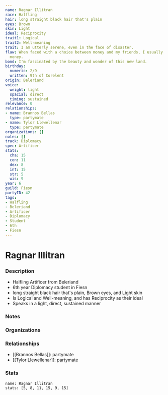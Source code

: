 ```yaml
---
name: Ragnar Illitran
race: Halfling
hair: long straight black hair that's plain
eyes: Brown
skin: Light
ideal: Reciprocity
trait1: Logical
trait2: Well-meaning
trait: I am utterly serene, even in the face of disaster.
flaw: When faced with a choice between money and my friends, I usually choose the
  money.
bond: I'm fascinated by the beauty and wonder of this new land.
birthday:
  numeric: 2/9
  written: 9th of Corelent
origin: Beleriand
voice:
  weight: light
  spacial: direct
  timing: sustained
relevance: 0
relationships:
- name: Brannos Bellas
  type: partymate
- name: Tylor Llewellenar
  type: partymate
organizations: []
notes: []
track: Diplomacy
spec: Artificer
stats:
  cha: 15
  con: 11
  dex: 8
  int: 15
  str: 5
  wis: 9
year: 6
guild: Fiesn
partyID: 42
tags:
- Halfling
- Beleriand
- Artificer
- Diplomacy
- Student
- 6th
- Fiesn
---
```

# Ragnar Illitran
### Description
- Halfling Artificer from Beleriand
- 6th year Diplomacy student in Fiesn
- long straight black hair that's plain, Brown eyes, and Light skin
- Is Logical and Well-meaning, and has Reciprocity as their ideal
- Speaks in a light, direct, sustained manner

### Notes

### Organizations

### Relationships
- [[Brannos Bellas]]: partymate
- [[Tylor Llewellenar]]: partymate

### Stats
```statblock
name: Ragnar Illitran
stats: [5, 8, 11, 15, 9, 15]
```